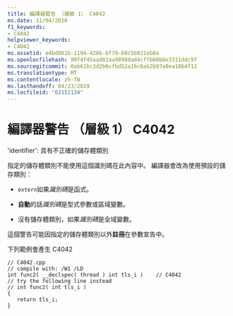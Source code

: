 ```yaml
---
title: 編譯器警告 （層級 1） C4042
ms.date: 11/04/2016
f1_keywords:
- C4042
helpviewer_keywords:
- C4042
ms.assetid: e4bd861b-1194-426b-bf79-68c5b021eb0a
ms.openlocfilehash: 99f4f45aad82aa9898dad4cffb60b8e3311ddc9f
ms.sourcegitcommit: 0ab61bc3d2b6cfbd52a16c6ab2b97a8ea1864f12
ms.translationtype: MT
ms.contentlocale: zh-TW
ms.lasthandoff: 04/23/2019
ms.locfileid: "62152134"
---
```

# <a name="compiler-warning-level-1-c4042"></a>編譯器警告 （層級 1） C4042

'identifier': 具有不正確的儲存體類別

指定的儲存體類別不能使用這個識別碼在此內容中。 編譯器會改為使用預設的儲存類別：

- `extern`如果*識別碼*是函式。

- **自動**的話*識別碼*是型式參數或區域變數。

- 沒有儲存體類別，如果*識別碼*是全域變數。

這個警告可能因指定的儲存體類別以外**註冊**在參數宣告中。

下列範例會產生 C4042

```
// C4042.cpp
// compile with: /W1 /LD
int func2( __declspec( thread ) int tls_i )    // C4042
// try the following line instead
// int func2( int tls_i )
{
   return tls_i;
}
```